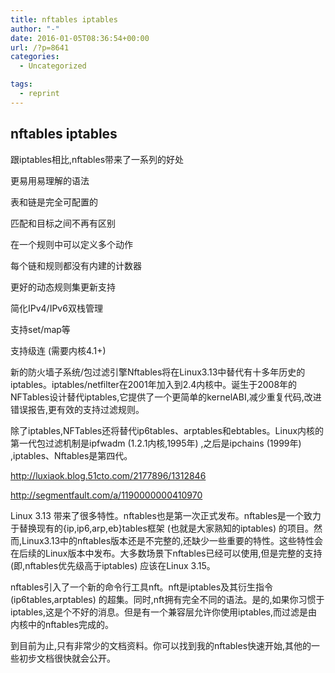 ```yaml
---
title: nftables iptables
author: "-"
date: 2016-01-05T08:36:54+00:00
url: /?p=8641
categories:
  - Uncategorized

tags:
  - reprint
---
```

## nftables iptables
跟iptables相比,nftables带来了一系列的好处

更易用易理解的语法
  
表和链是完全可配置的
  
匹配和目标之间不再有区别
  
在一个规则中可以定义多个动作
  
每个链和规则都没有内建的计数器
  
更好的动态规则集更新支持
  
简化IPv4/IPv6双栈管理
  
支持set/map等
  
支持级连 (需要内核4.1+) 

新的防火墙子系统/包过滤引擎Nftables将在Linux3.13中替代有十多年历史的iptables。iptables/netfilter在2001年加入到2.4内核中。诞生于2008年的NFTables设计替代iptables,它提供了一个更简单的kernelABI,减少重复代码,改进错误报告,更有效的支持过滤规则。
  
除了iptables,NFTables还将替代ip6tables、arptables和ebtables。Linux内核的第一代包过滤机制是ipfwadm (1.2.1内核,1995年) ,之后是ipchains (1999年) ,iptables、Nftables是第四代。

http://luxiaok.blog.51cto.com/2177896/1312846

http://segmentfault.com/a/1190000000410970

Linux 3.13 带来了很多特性。nftables也是第一次正式发布。nftables是一个致力于替换现有的{ip,ip6,arp,eb}tables框架 (也就是大家熟知的iptables) 的项目。然而,Linux3.13中的nftables版本还是不完整的,还缺少一些重要的特性。这些特性会在后续的Linux版本中发布。大多数场景下nftables已经可以使用,但是完整的支持 (即,nftables优先级高于iptables) 应该在Linux 3.15。

nftables引入了一个新的命令行工具nft。nft是iptables及其衍生指令 (ip6tables,arptables) 的超集。同时,nft拥有完全不同的语法。是的,如果你习惯于iptables,这是个不好的消息。但是有一个兼容层允许你使用iptables,而过滤是由内核中的nftables完成的。

到目前为止,只有非常少的文档资料。你可以找到我的nftables快速开始,其他的一些初步文档很快就会公开。
